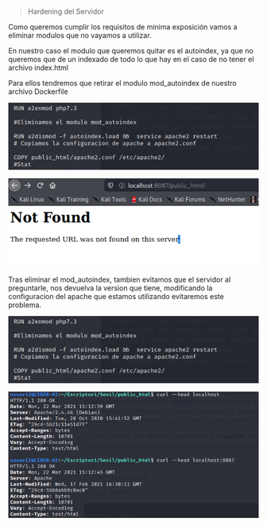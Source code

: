 > Hardening del Servidor

Como queremos cumplir los requisitos de minima exposición vamos a eliminar modulos que no vayamos a utilizar.

En nuestro caso el modulo que queremos quitar es el autoindex, ya que no queremos que de un indexado de todo lo que hay en el caso de no tener el archivo index.html



Para ellos tendremos que retirar el modulo mod_autoindex de nuestro archivo Dockerfile



![](../mis_assets/img/Hardening/1.1.png)



![](../mis_assets/img/Hardening/1.png)



Tras eliminar el mod_autoindex, tambien evitamos que el servidor al preguntarle, nos devuelva la version que tiene, modificando la configuracion del apache que estamos utilizando evitaremos este problema.



![](../mis_assets/img/Hardening/1.1.png)

![](../mis_assets/img/Hardening/2.png)

